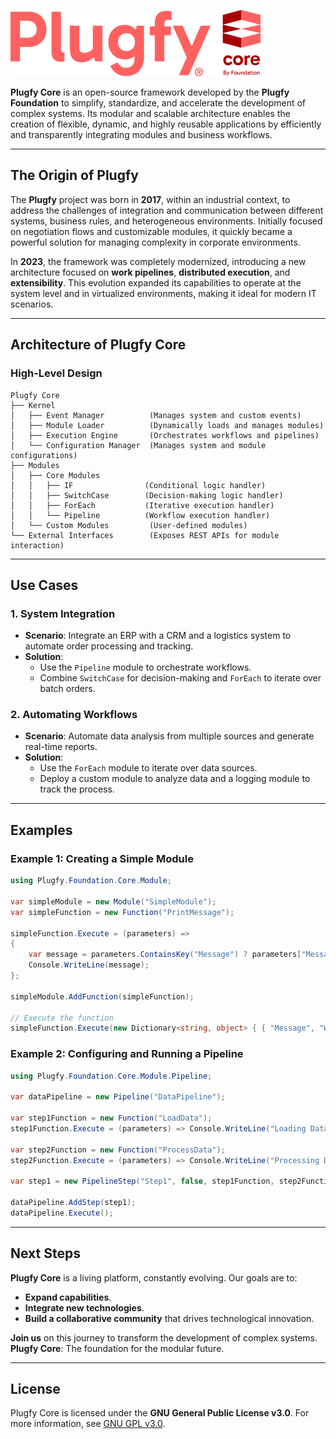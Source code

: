 ﻿ 
![logo_plugfy_core_foundation_256x55](https://raw.githubusercontent.com/PlugfyFoundation/.github/refs/heads/main/plugfy-core-fundation-header.png)

**Plugfy Core** is an open-source framework developed by the **Plugfy Foundation** to simplify, standardize, and accelerate the development of complex systems. 
Its modular and scalable architecture enables the creation of flexible, dynamic, and highly reusable applications by efficiently and transparently integrating modules and business workflows.

---

## **The Origin of Plugfy**
The **Plugfy** project was born in **2017**, within an industrial context, to address the challenges of integration and communication between different systems, business rules, and heterogeneous environments. 
Initially focused on negotiation flows and customizable modules, it quickly became a powerful solution for managing complexity in corporate environments.

In **2023**, the framework was completely modernized, introducing a new architecture focused on **work pipelines**, **distributed execution**, and **extensibility**. This evolution expanded its capabilities to operate at the system level and in virtualized environments, making it ideal for modern IT scenarios.

---

## **Architecture of Plugfy Core**

### **High-Level Design**

```
Plugfy Core
├── Kernel
│   ├── Event Manager          (Manages system and custom events)
│   ├── Module Loader          (Dynamically loads and manages modules)
│   ├── Execution Engine       (Orchestrates workflows and pipelines)
│   └── Configuration Manager  (Manages system and module configurations)
├── Modules
│   ├── Core Modules
│   │   ├── IF                (Conditional logic handler)
│   │   ├── SwitchCase        (Decision-making logic handler)
│   │   ├── ForEach           (Iterative execution handler)
│   │   └── Pipeline          (Workflow execution handler)
│   └── Custom Modules         (User-defined modules)
└── External Interfaces        (Exposes REST APIs for module interaction)
```

---

## **Use Cases**

### **1. System Integration**
- **Scenario**: Integrate an ERP with a CRM and a logistics system to automate order processing and tracking.
- **Solution**:
  - Use the `Pipeline` module to orchestrate workflows.
  - Combine `SwitchCase` for decision-making and `ForEach` to iterate over batch orders.

### **2. Automating Workflows**
- **Scenario**: Automate data analysis from multiple sources and generate real-time reports.
- **Solution**:
  - Use the `ForEach` module to iterate over data sources.
  - Deploy a custom module to analyze data and a logging module to track the process.

---

## **Examples**

### **Example 1: Creating a Simple Module**
```csharp
using Plugfy.Foundation.Core.Module;

var simpleModule = new Module("SimpleModule");
var simpleFunction = new Function("PrintMessage");

simpleFunction.Execute = (parameters) =>
{
    var message = parameters.ContainsKey("Message") ? parameters["Message"] : "Hello, Plugfy!";
    Console.WriteLine(message);
};

simpleModule.AddFunction(simpleFunction);

// Execute the function
simpleFunction.Execute(new Dictionary<string, object> { { "Message", "Welcome to Plugfy Core!" } });
```

### **Example 2: Configuring and Running a Pipeline**
```csharp
using Plugfy.Foundation.Core.Module.Pipeline;

var dataPipeline = new Pipeline("DataPipeline");

var step1Function = new Function("LoadData");
step1Function.Execute = (parameters) => Console.WriteLine("Loading Data...");

var step2Function = new Function("ProcessData");
step2Function.Execute = (parameters) => Console.WriteLine("Processing Data...");

var step1 = new PipelineStep("Step1", false, step1Function, step2Function);

dataPipeline.AddStep(step1);
dataPipeline.Execute();
```

---

## **Next Steps**
**Plugfy Core** is a living platform, constantly evolving. Our goals are to:
- **Expand capabilities**.
- **Integrate new technologies**.
- **Build a collaborative community** that drives technological innovation.

**Join us** on this journey to transform the development of complex systems.  
**Plugfy Core**: The foundation for the modular future.

---

## **License**
Plugfy Core is licensed under the **GNU General Public License v3.0**. For more information, see [GNU GPL v3.0](https://www.gnu.org/licenses/gpl-3.0.en.html).